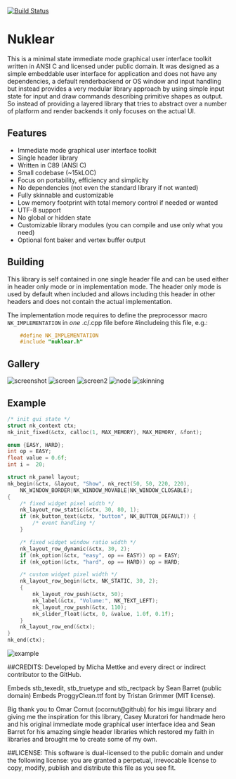 [![Build Status](https://travis-ci.org/vurtun/nuklear.png)](https://travis-ci.org/vurtun/nuklear)
# Nuklear
This is a minimal state immediate mode graphical user interface toolkit
written in ANSI C and licensed under public domain. It was designed as a simple
embeddable user interface for application and does not have any dependencies,
a default renderbackend or OS window and input handling but instead provides a very modular
library approach by using simple input state for input and draw
commands describing primitive shapes as output. So instead of providing a
layered library that tries to abstract over a number of platform and
render backends it only focuses on the actual UI.

## Features
- Immediate mode graphical user interface toolkit
- Single header library
- Written in C89 (ANSI C)
- Small codebase (~15kLOC)
- Focus on portability, efficiency and simplicity
- No dependencies (not even the standard library if not wanted)
- Fully skinnable and customizable
- Low memory footprint with total memory control if needed or wanted
- UTF-8 support
- No global or hidden state
- Customizable library modules (you can compile and use only what you need)
- Optional font baker and vertex buffer output

## Building
This library is self contained in one single header file and can be used either
in header only mode or in implementation mode. The header only mode is used
by default when included and allows including this header in other headers
and does not contain the actual implementation.

The implementation mode requires to define  the preprocessor macro
`NK_IMPLEMENTATION` in *one* .c/.cpp file before #includeing this file, e.g.:
```c
    #define NK_IMPLEMENTATION
    #include "nuklear.h"
```

## Gallery
![screenshot](https://cloud.githubusercontent.com/assets/8057201/11761525/ae06f0ca-a0c6-11e5-819d-5610b25f6ef4.gif)
![screen](https://cloud.githubusercontent.com/assets/8057201/13538240/acd96876-e249-11e5-9547-5ac0b19667a0.png)
![screen2](https://cloud.githubusercontent.com/assets/8057201/13538243/b04acd4c-e249-11e5-8fd2-ad7744a5b446.png)
![node](https://cloud.githubusercontent.com/assets/8057201/9976995/e81ac04a-5ef7-11e5-872b-acd54fbeee03.gif)
![skinning](https://cloud.githubusercontent.com/assets/8057201/14152357/25df939e-f6b3-11e5-8587-b19e863e0d1b.png)

## Example
```c
/* init gui state */
struct nk_context ctx;
nk_init_fixed(&ctx, calloc(1, MAX_MEMORY), MAX_MEMORY, &font);

enum {EASY, HARD};
int op = EASY;
float value = 0.6f;
int i =  20;

struct nk_panel layout;
nk_begin(&ctx, &layout, "Show", nk_rect(50, 50, 220, 220),
    NK_WINDOW_BORDER|NK_WINDOW_MOVABLE|NK_WINDOW_CLOSABLE);
{
    /* fixed widget pixel width */
    nk_layout_row_static(&ctx, 30, 80, 1);
    if (nk_button_text(&ctx, "button", NK_BUTTON_DEFAULT)) {
        /* event handling */
    }

    /* fixed widget window ratio width */
    nk_layout_row_dynamic(&ctx, 30, 2);
    if (nk_option(&ctx, "easy", op == EASY)) op = EASY;
    if (nk_option(&ctx, "hard", op == HARD)) op = HARD;

    /* custom widget pixel width */
    nk_layout_row_begin(&ctx, NK_STATIC, 30, 2);
    {
        nk_layout_row_push(&ctx, 50);
        nk_label(&ctx, "Volume:", NK_TEXT_LEFT);
        nk_layout_row_push(&ctx, 110);
        nk_slider_float(&ctx, 0, &value, 1.0f, 0.1f);
    }
    nk_layout_row_end(&ctx);
}
nk_end(ctx);
```
![example](https://cloud.githubusercontent.com/assets/8057201/10187981/584ecd68-675c-11e5-897c-822ef534a876.png)

##CREDITS:
Developed by Micha Mettke and every direct or indirect contributor to the GitHub.


Embeds stb_texedit, stb_truetype and stb_rectpack by Sean Barret (public domain)
Embeds ProggyClean.ttf font by Tristan Grimmer (MIT license).


Big thank you to Omar Cornut (ocornut@github) for his imgui library and
giving me the inspiration for this library, Casey Muratori for handmade hero
and his original immediate mode graphical user interface idea and Sean
Barret for his amazing single header libraries which restored my faith
in libraries and brought me to create some of my own.

##LICENSE:
This software is dual-licensed to the public domain and under the following
license: you are granted a perpetual, irrevocable license to copy, modify,
publish and distribute this file as you see fit.

